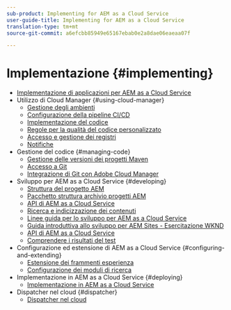 ```yaml
---
sub-product: Implementing for AEM as a Cloud Service
user-guide-title: Implementing for AEM as a Cloud Service
translation-type: tm+mt
source-git-commit: a6efcbb85949e65167ebab0e2a8dae06eaeaa07f

---
```



# Implementazione {#implementing}

+ [Implementazione di applicazioni per AEM as a Cloud Service](/help/implementing/home.md)
+ Utilizzo di Cloud Manager {#using-cloud-manager}
   + [Gestione degli ambienti](cloud-manager/manage-environments.md)
   + [Configurazione della pipeline CI/CD](cloud-manager/configure-pipeline.md)
   + [Implementazione del codice](cloud-manager/deploy-code.md)
   + [Regole per la qualità del codice personalizzato](cloud-manager/custom-code-quality-rules.md)
   + [Accesso e gestione dei registri](cloud-manager/manage-logs.md)
   + [Notifiche](cloud-manager/notifications.md)
+ Gestione del codice {#managing-code}
   + [Gestione delle versioni dei progetti Maven](cloud-manager/project-version-handling.md)
   + [Accesso a Git](cloud-manager/accessing-git.md)
   + [Integrazione di Git con Adobe Cloud Manager](cloud-manager/integrating-with-git.md)
+ Sviluppo per AEM as a Cloud Service {#developing}
   + [Struttura del progetto AEM](developing/introduction/aem-project-content-package-structure.md)
   + [Pacchetto struttura archivio progetti AEM](developing/introduction/repository-structure-package.md)
   + [API di AEM as a Cloud Service](developing/introduction/aem-as-a-cloud-service-sdk.md)
   + [Ricerca e indicizzazione dei contenuti](/help/operations/indexing.md)
   + [Linee guida per lo sviluppo per AEM as a Cloud Service](developing/introduction/development-guidelines.md)
   + [Guida introduttiva allo sviluppo per AEM Sites - Esercitazione WKND](developing/introduction/develop-wknd-tutorial.md)
   + [API di AEM as a Cloud Service](https://docs.adobe.com/content/help/en/experience-manager-cloud-service/implementing/developing/ref/javadoc/index.html)
   + [Comprendere i risultati del test](/help/implementing/developing/introduction/understand-test-results.md)
+ Configurazione ed estensione di AEM as a Cloud Service {#configuring-and-extending}
   + [Estensione dei frammenti esperienza](developing/extending/experience-fragments.md)
   + [Configurazione dei moduli di ricerca](developing/extending/search-forms.md)
+ Implementazione in AEM as a Cloud Service {#deploying}
   + [Implementazione in AEM as a Cloud Service](deploying/overview.md)
+ Dispatcher nel cloud {#dispatcher}
   + [Dispatcher nel cloud](dispatcher/overview.md)
